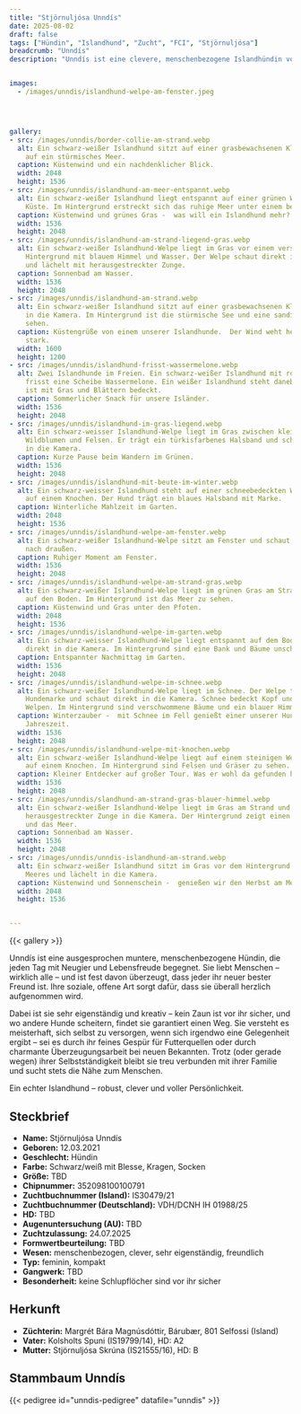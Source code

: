 ```yaml
---
title: "Stjörnuljósa Unndís"
date: 2025-08-02
draft: false
tags: ["Hündin", "Islandhund", "Zucht", "FCI", "Stjörnuljósa"]
breadcrumb: "Unndís"
description: "Unndís ist eine clevere, menschenbezogene Islandhündin voller Energie, Persönlichkeit und Entdeckergeist. Ihre offene Art und ihre Kreativität machen sie zu einer besonderen Begleiterin in Alltag und Zucht."


images:
  - /images/unndis/islandhund-welpe-am-fenster.jpeg




gallery:
- src: /images/unndis/border-collie-am-strand.webp
  alt: Ein schwarz-weißer Islandhund sitzt auf einer grasbewachsenen Klippe mit Blick
    auf ein stürmisches Meer.
  caption: Küstenwind und ein nachdenklicher Blick.
  width: 2048
  height: 1536
- src: /images/unndis/islandhund-am-meer-entspannt.webp
  alt: Ein schwarz-weißer Islandhund liegt entspannt auf einer grünen Wiese an der
    Küste. Im Hintergrund erstreckt sich das ruhige Meer unter einem bewölkten Himmel.
  caption: Küstenwind und grünes Gras -  was will ein Islandhund mehr?
  width: 1536
  height: 2048
- src: /images/unndis/islandhund-am-strand-liegend-gras.webp
  alt: Ein schwarz-weißer Islandhund-Welpe liegt im Gras vor einem verschwommenen
    Hintergrund mit blauem Himmel und Wasser. Der Welpe schaut direkt in die Kamera
    und lächelt mit herausgestreckter Zunge.
  caption: Sonnenbad am Wasser.
  width: 1536
  height: 2048
- src: /images/unndis/islandhund-am-strand.webp
  alt: Ein schwarz-weißer Islandhund sitzt auf einer grasbewachsenen Klippe und blickt
    in die Kamera. Im Hintergrund ist die stürmische See und eine sandige Küste zu
    sehen.
  caption: Küstengrüße von einem unserer Islandhunde.  Der Wind weht heute ganz schön
    stark.
  width: 1600
  height: 1200
- src: /images/unndis/islandhund-frisst-wassermelone.webp
  alt: Zwei Islandhunde im Freien. Ein schwarz-weißer Islandhund mit rotem Halsband
    frisst eine Scheibe Wassermelone. Ein weißer Islandhund steht daneben. Der Boden
    ist mit Gras und Blättern bedeckt.
  caption: Sommerlicher Snack für unsere Isländer.
  width: 1536
  height: 2048
- src: /images/unndis/islandhund-im-gras-liegend.webp
  alt: Ein schwarz-weisser Islandhund-Welpe liegt im Gras zwischen kleinen, weissen
    Wildblumen und Felsen. Er trägt ein türkisfarbenes Halsband und schaut fröhlich
    in die Kamera.
  caption: Kurze Pause beim Wandern im Grünen.
  width: 1536
  height: 2048
- src: /images/unndis/islandhund-mit-beute-im-winter.webp
  alt: Ein schwarz-weisser Islandhund steht auf einer schneebedeckten Wiese und beisst
    auf einem Knochen. Der Hund trägt ein blaues Halsband mit Marke.
  caption: Winterliche Mahlzeit im Garten.
  width: 2048
  height: 1536
- src: /images/unndis/islandhund-welpe-am-fenster.webp
  alt: Ein schwarz-weißer Islandhund-Welpe sitzt am Fenster und schaut sehnsüchtig
    nach draußen.
  caption: Ruhiger Moment am Fenster.
  width: 1536
  height: 2048
- src: /images/unndis/islandhund-welpe-am-strand-gras.webp
  alt: Ein schwarz-weißer Islandhund-Welpe liegt im grünen Gras am Strand und schaut
    auf den Boden. Im Hintergrund ist das Meer zu sehen.
  caption: Küstenwind und Gras unter den Pfoten.
  width: 2048
  height: 1536
- src: /images/unndis/islandhund-welpe-im-garten.webp
  alt: Ein schwarz-weisser Islandhund-Welpe liegt entspannt auf dem Boden und schaut
    direkt in die Kamera. Im Hintergrund sind eine Bank und Bäume unscharf zu erkennen.
  caption: Entspannter Nachmittag im Garten.
  width: 1536
  height: 2048
- src: /images/unndis/islandhund-welpe-im-schnee.webp
  alt: Ein schwarz-weißer Islandhund-Welpe liegt im Schnee. Der Welpe trägt eine blaue
    Hundemarke und schaut direkt in die Kamera. Schnee bedeckt Kopf und Pfoten des
    Welpen. Im Hintergrund sind verschwommene Bäume und ein blauer Himmel zu sehen.
  caption: Winterzauber -  mit Schnee im Fell genießt einer unserer Hunde die kalte
    Jahreszeit.
  width: 1536
  height: 2048
- src: /images/unndis/islandhund-welpe-mit-knochen.webp
  alt: Ein schwarz-weißer Islandhund-Welpe liegt auf einem steinigen Weg und kaut
    auf einem Knochen. Im Hintergrund sind Felsen und Gräser zu sehen.
  caption: Kleiner Entdecker auf großer Tour. Was er wohl da gefunden hat?
  width: 1536
  height: 2048
- src: /images/unndis/slandhund-am-strand-gras-blauer-himmel.webp
  alt: Ein schwarz-weißer Islandhund-Welpe liegt im Gras am Strand und lächelt mit
    herausgestreckter Zunge in die Kamera. Der Hintergrund zeigt einen blauen Himmel
    und das Meer.
  caption: Sonnenbad am Wasser.
  width: 1536
  height: 2048
- src: /images/unndis/unndis-islandhund-am-strand.webp
  alt: Ein schwarz-weißer Islandhund sitzt im Gras vor dem Hintergrund eines blauen
    Meeres und lächelt in die Kamera.
  caption: Küstenwind und Sonnenschein -  genießen wir den Herbst am Meer.
  width: 2048
  height: 1536


---
```


{{< gallery >}}

Unndís ist eine ausgesprochen muntere, menschenbezogene Hündin, die jeden Tag mit Neugier und Lebensfreude begegnet. Sie liebt Menschen – wirklich alle – und ist fest davon überzeugt, dass jeder ihr neuer bester Freund ist. Ihre soziale, offene Art sorgt dafür, dass sie überall herzlich aufgenommen wird.

Dabei ist sie sehr eigenständig und kreativ – kein Zaun ist vor ihr sicher, und wo andere Hunde scheitern, findet sie garantiert einen Weg. Sie versteht es meisterhaft, sich selbst zu versorgen, wenn sich irgendwo eine Gelegenheit ergibt – sei es durch ihr feines Gespür für Futterquellen oder durch charmante Überzeugungsarbeit bei neuen Bekannten. Trotz (oder gerade wegen) ihrer Selbstständigkeit bleibt sie treu verbunden mit ihrer Familie und sucht stets die Nähe zum Menschen.

Ein echter Islandhund – robust, clever und voller Persönlichkeit.

## Steckbrief

- **Name:** Stjörnuljósa Unndís
- **Geboren:** 12.03.2021
- **Geschlecht:** Hündin
- **Farbe:** Schwarz/weiß mit Blesse, Kragen, Socken
- **Größe:** TBD
- **Chipnummer:** 352098100100791
- **Zuchtbuchnummer (Island):** IS30479/21
- **Zuchtbuchnummer (Deutschland):** VDH/DCNH IH 01988/25
- **HD:** TBD
- **Augenuntersuchung (AU):** TBD
- **Zuchtzulassung:** 24.07.2025
- **Formwertbeurteilung:** TBD
- **Wesen:** menschenbezogen, clever, sehr eigenständig, freundlich
- **Typ:** feminin, kompakt
- **Gangwerk:** TBD
- **Besonderheit:** keine Schlupflöcher sind vor ihr sicher

## Herkunft

- **Züchterin:** Margrét Bára Magnúsdóttir, Bárubær, 801 Selfossi (Island)
- **Vater:** Kolsholts Spuni (IS19799/14), HD: A2
- **Mutter:** Stjörnuljósa Skrúna (IS21555/16), HD: B

## Stammbaum Unndís

{{< pedigree id="unndis-pedigree" datafile="unndis" >}}

